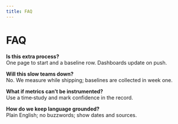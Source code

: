 ```yaml
---
title: FAQ
---
```


# FAQ

**Is this extra process?**  
One page to start and a baseline row. Dashboards update on push.

**Will this slow teams down?**  
No. We measure while shipping; baselines are collected in week one.

**What if metrics can’t be instrumented?**  
Use a time‑study and mark confidence in the record.

**How do we keep language grounded?**  
Plain English; no buzzwords; show dates and sources.
